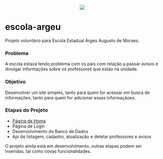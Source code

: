 <p align="center">
<img src="http://img.shields.io/static/v1?label=STATUS&message=EM%20DESENVOLVIMENTO&color=GREEN&style=for-the-badge"/>
</p>

# escola-argeu

Projeto voluntário para Escola Estadual Argeu Augusto de Moraes.

### Problema

A escola estava tendo problema com os pais com relação a passar avisos e divulgar informações sobre os professores que estão na unidade.

### Objetivo 

Desenvolver um site simples, tanto para quem for acessar em busca de informações, tanto para quem for adicionar essas informaçãoes.

### Etapas do Projeto

* <a href='https://escolaargeu.netlify.app/' target="_blank">Página de Home</a>
* Página de Login
* Desenvolvimento do Banco de Dados
* Api de listagem, cadastro, atualização e deletar professores e avisos


O projeto ainda está em desenvolvimento, outras etapas podem ser inseridas, tal como novas funcionalidades.
